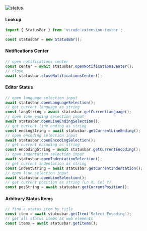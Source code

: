 ![status](https://user-images.githubusercontent.com/4181232/56661682-91e5c380-66a2-11e9-859d-1974cb98006d.png)

#### Lookup
```typescript
import { StatusBar } from 'vscode-extension-tester';
...
const statusbar = new StatusBar();
```

#### Notifications Center
```typescript
// open notifications center
const center = await statusbar.openNotificationsCenter();
// close
await statusbar.closeNotificationsCenter();
```

#### Editor Status
```typescript
// open language selection input
await statusbar.openLanguageSelection();
// get current language as string
const langString = await statusbar.getCurrentLanguage();
// open line ending selection input
await statusbar.openLineEndingSelection();
// get current line ending as string
const endingString = await statusbar.getCurrentLineEnding();
// open encoding selection input
await statusbar.openEncodingSelection();
// get current encoding as string
const encodingString = await statusbar.getCurrentEncoding();
// open indentation selection input
await statusbar.openIndentationSelection();
// get current indentation as string
const indentString = await statusbar.getCurrentIndentation();
// open line selection input
await statusbar.openLineSelection();
// get current position as string (Ln X, Col Y)
const posString = await statusbar.getCurrentPosition();
```

#### Arbitrary Status Items
```typescript
// find a status item by title
const item = await statusbar.getItem('Select Encoding');
// get all status items as web elements
const items = await statusbar.getItems();
```